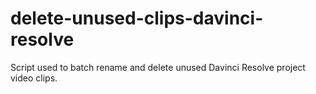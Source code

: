 # delete-unused-clips-davinci-resolve
Script used to batch rename and delete unused Davinci Resolve project video clips.
